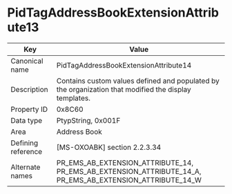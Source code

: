 # PidTagAddressBookExtensionAttribute13

| Key | Value |
|---|---|
| Canonical name | PidTagAddressBookExtensionAttribute14 |
| Description | Contains custom values defined and populated by the organization that modified the display templates. |
| Property ID | 0x8C60 |
| Data type | PtypString, 0x001F |
| Area | Address Book |
| Defining reference | [MS-OXOABK] section 2.2.3.34 |
| Alternate names | PR_EMS_AB_EXTENSION_ATTRIBUTE_14, PR_EMS_AB_EXTENSION_ATTRIBUTE_14_A, PR_EMS_AB_EXTENSION_ATTRIBUTE_14_W |
